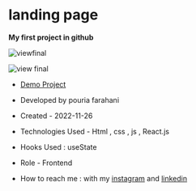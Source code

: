 # landing page 

**My first project in github**

![viewfinal](https://user-images.githubusercontent.com/109727844/204102879-086fee63-9bda-43b2-a1aa-49879c3f2d39.jpg)

![view final](https://user-images.githubusercontent.com/109727844/204102930-fac80657-4d16-4816-b476-a88e984abefe.jpg)

- [Demo Project](https://amirhoseain-khodagholizadeh-web.github.io/first-project/)

- Developed by pouria farahani

- Created - 2022-11-26

- Technologies Used - Html , css , js , React.js

- Hooks Used : useState 

- Role - Frontend

- How to reach me : with my [instagram](https://www.instagram.com/pouria_farahani_developer) and [linkedin](https://www.linkedin.com/in/pouria-farahani-developer)

